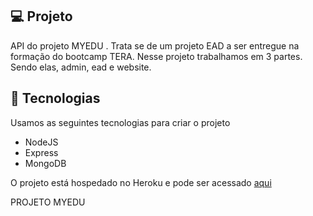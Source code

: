 ## 💻 Projeto
API do projeto MYEDU . Trata se de um projeto EAD a ser entregue na formação do bootcamp TERA.
Nesse projeto trabalhamos em 3 partes. Sendo elas, admin, ead e website.
<br>
## 🚀 Tecnologias

Usamos as seguintes tecnologias para criar o projeto

- NodeJS
- Express
- MongoDB

O projeto está hospedado no Heroku e pode ser acessado [aqui](https://projeto-pizzaria.netlify.app/)

PROJETO MYEDU

